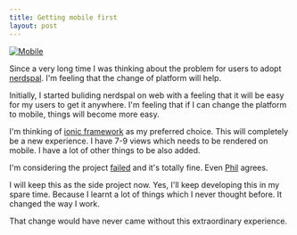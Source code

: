 ```yaml
---
title: Getting mobile first
layout: post
---
```


[![Mobile](https://s-media-cache-ak0.pinimg.com/736x/75/2d/bb/752dbbd6dd85cad85150e6f8e2eede2f.jpg)](https://www.pinterest.com/pin/361906520029013636/)



Since a very long time I was thinking about the problem for users to adopt [nerdspal](http://nerdspal.com). I'm feeling that the change of platform will help.

Initially, I started buliding nerdspal on web with a feeling that it will be easy for my users to get it anywhere. I'm feeling that if I can change the platform to mobile, things will become more easy.

I'm thinking of [ionic framework](http://ionicframework.com/) as my preferred choice. This will completely be a new experience. I have 7-9 views which needs to be rendered on mobile. I have a lot of other things to be also added.

I'm considering the project [failed](http://blogx.nerdspal.com/bye-bye-beta/) and it's totally fine. Even [Phil](http://www.wired.co.uk/news/archive/2013-10/30/evernote-on-failure) agrees.

I will keep this as the side project now. Yes, I'll keep developing this in my spare time. Because I learnt a lot of things which I never thought before. It changed the way I work.

That change would have never came without this extraordinary experience.
